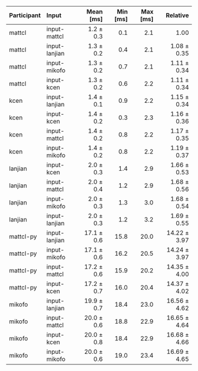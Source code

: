 | Participant | Input | Mean [ms] | Min [ms] | Max [ms] | Relative |
|:---|:---|---:|---:|---:|---:|
| mattcl | input-mattcl | 1.2 ± 0.3 | 0.1 | 2.1 | 1.00 |
| mattcl | input-lanjian | 1.3 ± 0.2 | 0.4 | 2.1 | 1.08 ± 0.35 |
| mattcl | input-mikofo | 1.3 ± 0.2 | 0.7 | 2.1 | 1.11 ± 0.34 |
| mattcl | input-kcen | 1.3 ± 0.2 | 0.6 | 2.2 | 1.11 ± 0.34 |
| kcen | input-lanjian | 1.4 ± 0.1 | 0.9 | 2.2 | 1.15 ± 0.34 |
| kcen | input-kcen | 1.4 ± 0.2 | 0.3 | 2.3 | 1.16 ± 0.36 |
| kcen | input-mattcl | 1.4 ± 0.2 | 0.8 | 2.2 | 1.17 ± 0.35 |
| kcen | input-mikofo | 1.4 ± 0.2 | 0.8 | 2.2 | 1.19 ± 0.37 |
| lanjian | input-kcen | 2.0 ± 0.3 | 1.4 | 2.9 | 1.66 ± 0.53 |
| lanjian | input-mattcl | 2.0 ± 0.4 | 1.2 | 2.9 | 1.68 ± 0.56 |
| lanjian | input-mikofo | 2.0 ± 0.3 | 1.3 | 3.0 | 1.68 ± 0.54 |
| lanjian | input-lanjian | 2.0 ± 0.3 | 1.2 | 3.2 | 1.69 ± 0.55 |
| mattcl-py | input-lanjian | 17.1 ± 0.6 | 15.8 | 20.0 | 14.22 ± 3.97 |
| mattcl-py | input-mikofo | 17.1 ± 0.6 | 16.2 | 20.5 | 14.24 ± 3.97 |
| mattcl-py | input-mattcl | 17.2 ± 0.6 | 15.9 | 20.2 | 14.35 ± 4.00 |
| mattcl-py | input-kcen | 17.2 ± 0.7 | 16.0 | 20.4 | 14.37 ± 4.02 |
| mikofo | input-lanjian | 19.9 ± 0.7 | 18.4 | 23.0 | 16.56 ± 4.62 |
| mikofo | input-mattcl | 20.0 ± 0.6 | 18.8 | 22.9 | 16.65 ± 4.64 |
| mikofo | input-kcen | 20.0 ± 0.8 | 18.4 | 22.9 | 16.68 ± 4.66 |
| mikofo | input-mikofo | 20.0 ± 0.6 | 19.0 | 23.4 | 16.69 ± 4.65 |
